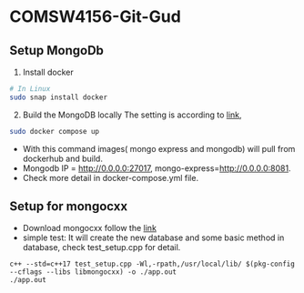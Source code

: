 # COMSW4156-Git-Gud
## Setup MongoDb
1. Install docker
``` bash
# In Linux
sudo snap install docker
```
2. Build the MongoDB locally
The setting is according to [link](https://hub.docker.com/_/mongo/),
``` bash
sudo docker compose up
```
* With this command images( mongo express and mongodb) will pull from dockerhub and build.
* Mongodb IP = http://0.0.0.0:27017, mongo-express=http://0.0.0.0:8081.
* Check more detail in docker-compose.yml file.
## Setup for mongocxx
* Download mongocxx follow the [link](https://www.mongodb.com/docs/languages/cpp/cpp-driver/current/get-started/download-and-install/)
* simple test:
It will create the new database and some basic method in database, check test_setup.cpp for detail.
```
c++ --std=c++17 test_setup.cpp -Wl,-rpath,/usr/local/lib/ $(pkg-config --cflags --libs libmongocxx) -o ./app.out
./app.out
```